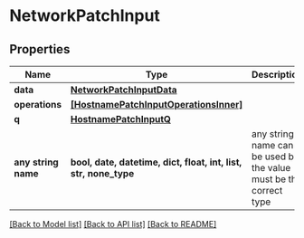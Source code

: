 # NetworkPatchInput


## Properties
Name | Type | Description | Notes
------------ | ------------- | ------------- | -------------
**data** | [**NetworkPatchInputData**](NetworkPatchInputData.md) |  | [optional] 
**operations** | [**[HostnamePatchInputOperationsInner]**](HostnamePatchInputOperationsInner.md) |  | [optional] 
**q** | [**HostnamePatchInputQ**](HostnamePatchInputQ.md) |  | [optional] 
**any string name** | **bool, date, datetime, dict, float, int, list, str, none_type** | any string name can be used but the value must be the correct type | [optional]

[[Back to Model list]](../README.md#documentation-for-models) [[Back to API list]](../README.md#documentation-for-api-endpoints) [[Back to README]](../README.md)


